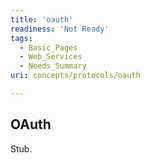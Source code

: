 ```yaml
---
title: 'oauth'
readiness: 'Not Ready'
tags:
  - Basic_Pages
  - Web_Services
  - Needs_Summary
uri: concepts/protocols/oauth

---
```

## OAuth

Stub.
